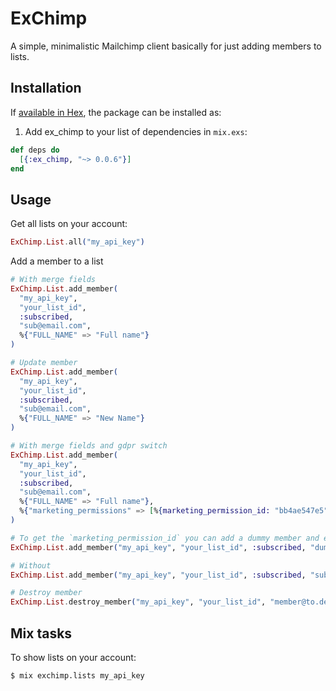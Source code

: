 # ExChimp

A simple, minimalistic Mailchimp client basically for just adding members to lists.

## Installation

If [available in Hex](https://hex.pm/docs/publish), the package can be installed as:

  1. Add ex_chimp to your list of dependencies in `mix.exs`:

  ```elixir
  def deps do
    [{:ex_chimp, "~> 0.0.6"}]
  end
  ```

## Usage

Get all lists on your account:

```elixir
ExChimp.List.all("my_api_key")
```

Add a member to a list

```elixir
# With merge fields
ExChimp.List.add_member(
  "my_api_key",
  "your_list_id",
  :subscribed,
  "sub@email.com",
  %{"FULL_NAME" => "Full name"}
)

# Update member
ExChimp.List.add_member(
  "my_api_key",
  "your_list_id",
  :subscribed,
  "sub@email.com",
  %{"FULL_NAME" => "New Name"}
)

# With merge fields and gdpr switch
ExChimp.List.add_member(
  "my_api_key",
  "your_list_id",
  :subscribed,
  "sub@email.com",
  %{"FULL_NAME" => "Full name"},
  %{"marketing_permissions" => [%{marketing_permission_id: "bb4ae547e5", enabled: true}]}
)

# To get the `marketing_permission_id` you can add a dummy member and extract from the `marketing_permissions` key in the response:
ExChimp.List.add_member("my_api_key", "your_list_id", :subscribed, "dummy@email.com")

# Without
ExChimp.List.add_member("my_api_key", "your_list_id", :subscribed, "sub@email.com")

# Destroy member
ExChimp.List.destroy_member("my_api_key", "your_list_id", "member@to.destroy.com")
```

## Mix tasks

To show lists on your account:

    $ mix exchimp.lists my_api_key
